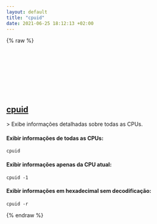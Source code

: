 ```yaml
---
layout: default
title: "cpuid"
date: 2021-06-25 18:12:13 +02:00
---
```

{% raw %}
<h2 id="cpuid">
  <a href="/pt_br/linux/cpuid.html">cpuid</a> <a href="#cpuid"><svg class="icon">
    <use href="/assets/images/unicode_sprite.svg#link" />
  </svg></a>
</h2>
> Exibe informações detalhadas sobre todas as CPUs.

#### Exibir informações de todas as CPUs:
```shell
cpuid
```
#### Exibir informações apenas da CPU atual:
```shell
cpuid -1
```
#### Exibir informações em hexadecimal sem decodificação:
```shell
cpuid -r
```
{% endraw %}